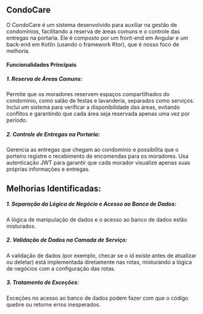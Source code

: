 ## CondoCare
O CondoCare é um sistema desenvolvido para auxiliar na gestão de condomínios, facilitando a reserva de áreas comuns e o controle das entregas na portaria. 
Ele é composto por um front-end em Angular e um back-end em Kotlin (usando o framework Ktor), que é nosso foco de melhoria.

#### Funcionalidades Principais
##### 1. Reserva de Áreas Comuns:
Permite que os moradores reservem espaços compartilhados do condomínio, como salão de festas e lavanderia, separados como serviços. 
Inclui um sistema para verificar a disponibilidade das áreas, evitando conflitos e garantindo que cada área seja reservada apenas uma vez por período.

##### 2. Controle de Entregas na Portaria:
Gerencia as entregas que chegam ao condomínio e possibilita que o porteiro registre o recebimento de encomendas para os moradores.
Usa autenticação JWT para garantir que cada morador visualize apenas suas próprias informações e entregas.

## Melhorias Identificadas:
##### 1. Separação da Lógica de Negócio e Acesso ao Banco de Dados: 
A lógica de manipulação de dados e o acesso ao banco de dados estão misturados.

##### 2. Validação de Dados na Camada de Serviço: 
A validação de dados (por exemplo, checar se o id existe antes de atualizar ou deletar) está implementada diretamente nas rotas, misturando a lógica de negócios com a configuração das rotas.

##### 3. Tratamento de Exceções: 
Exceções no acesso ao banco de dados podem fazer com que o código quebre ou retorne erros inesperados.



